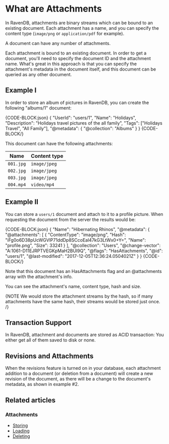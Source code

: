 # What are Attachments

In RavenDB, attachments are binary streams which can be bound to an existing document. 
Each attachment has a name, and you can specify the content type (`image/png` or `application/pdf` for example).

A document can have any number of attachments.

Each attachment is bound to an existing document. In order to get a document, you'll need to specify the document ID and the attachment name. 
What's great in this approach is that you can specify the attachment's metadata in the document itself, and this document can be queried as any other document.

## Example I

In order to store an album of pictures in RavenDB, you can create the following "albums/1" document:

{CODE-BLOCK:json}
{
    "UserId": "users/1",
    "Name": "Holidays",
    "Description": "Holidays travel pictures of the all family",
    "Tags": ["Holidays Travel", "All Family"],
    "@metadata": {
        "@collection": "Albums"
    }
}
{CODE-BLOCK/}

This document can have the following attachments:

| Name | Content type |
| - | - |
| `001.jpg` | `image/jpeg` |
| `002.jpg` | `image/jpeg` |
| `003.jpg` | `image/jpeg` |
| `004.mp4` | `video/mp4`  |

## Example II

You can store a `users/1` document and attach to it to a profile picture.
When requesting the document from the server the results would be:

{CODE-BLOCK:json}
{
  "Name": "Hibernating Rhinos",
  "@metadata": {
    "@attachments": [
      {
        "ContentType": "image/png",
        "Hash": "iFg0o6D38pUcWGVlP71ddDp8SCcoEal47kG3LtWx0+Y=",
        "Name": "profile.png",
        "Size": 33241
      }
    ],
    "@collection": "Users",
    "@change-vector": "A:1061-D11EJRPTVEGKpMaH2BUl9Q",
    "@flags": "HasAttachments",
    "@id": "users/1",
    "@last-modified": "2017-12-05T12:36:24.0504021Z"
  }
}
{CODE-BLOCK/}

Note that this document has an HasAttachments flag and an @attachments array with the attachment's info.

You can see the attachment's name, content type, hash and size.

{NOTE We would store the attachment streams by the hash, so if many attachments have the same hash, their streams would be stored just once. /}

## Transaction Support

In RavenDB, attachment and documents are stored as ACID transaction: You either get all of them saved to disk or none.

## Revisions and Attachments

When the revisions feature is turned on in your database, each attachment addition to a document (or deletion from a document) will create a new revision of the document, 
as there will be a change to the document's metadata, as shown in example #2. 

## Related articles

### Attachments

- [Storing](../../document-extensions/attachments/storing)
- [Loading](../../document-extensions/attachments/loading)
- [Deleting](../../document-extensions/attachments/deleting)
